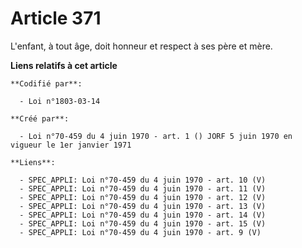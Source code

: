 # Article 371

L'enfant, à tout âge, doit honneur et respect à ses père et mère.

**Liens relatifs à cet article**

	**Codifié par**:

	  - Loi n°1803-03-14

	**Créé par**:

	  - Loi n°70-459 du 4 juin 1970 - art. 1 () JORF 5 juin 1970 en vigueur le 1er janvier 1971

	**Liens**:

	  - SPEC_APPLI: Loi n°70-459 du 4 juin 1970 - art. 10 (V)
	  - SPEC_APPLI: Loi n°70-459 du 4 juin 1970 - art. 11 (V)
	  - SPEC_APPLI: Loi n°70-459 du 4 juin 1970 - art. 12 (V)
	  - SPEC_APPLI: Loi n°70-459 du 4 juin 1970 - art. 13 (V)
	  - SPEC_APPLI: Loi n°70-459 du 4 juin 1970 - art. 14 (V)
	  - SPEC_APPLI: Loi n°70-459 du 4 juin 1970 - art. 15 (V)
	  - SPEC_APPLI: Loi n°70-459 du 4 juin 1970 - art. 9 (V)
